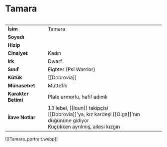 # Tamara   
  
<div class="row" markdown>  
<div class="column" markdown>  
  
|  |  |  
|---|---|  
| **İsim** | Tamara |  
| **Soyadı** |  |  
| **Hizip** |  |  
| **Cinsiyet** | Kadın |  
| **Irk** | Dwarf |  
| **Sınıf** | Fighter (Psi Warrior) |  
| **Kütük** | [[Dobrovia]] |  
| **Münasebet** | Müttefik |  
| **Karakter Betimi** | Plate armorlu, hafif adımlı |  
| **İlave Notlar** | 13 lebel, [[Ioun]] takipçisi<br>[[Dobrovia]]'ya, kız kardeşi [[Olga]]'nın düğününe gidiyor<br>Küçükken ayrılmış, ailesi kızgın |  
  
</div>  
<div class="column" markdown>  
![[Tamara_portrait.webp]]  
</div>  
</div>